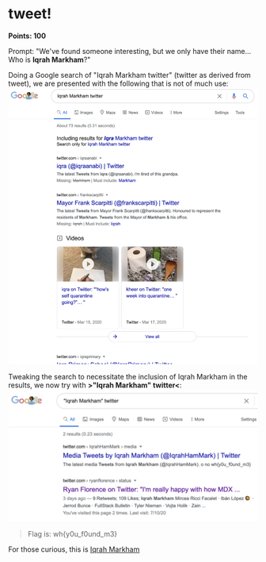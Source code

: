 # tweet!
**Points: 100**

Prompt:
"We've found someone interesting, but we only have their name... Who is **Iqrah Markham**?"

Doing a Google search of "Iqrah Markham twitter" (twitter as derived from tweet), we are presented with the following that is not of much use:
![First attempt](attempt.png)

Tweaking the search to necessitate the inclusion of Iqrah Markham in the results, we now try with **>"Iqrah Markham" twitter<**:
![FLAG](flag.png)
> Flag is: wh{y0u_f0und_m3}

For those curious, this is [Iqrah Markham](https://twitter.com/IqrahHamMark)
